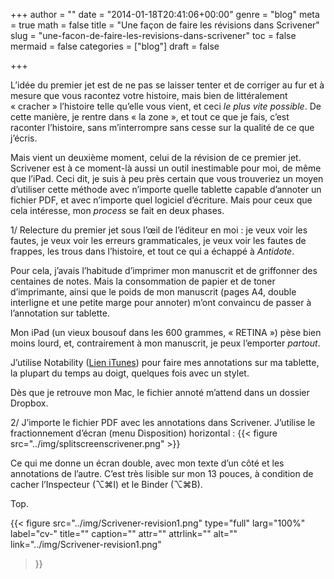 +++
author = ""
date = "2014-01-18T20:41:06+00:00"
genre = "blog"
meta = true
math = false
title = "Une façon de faire les révisions dans Scrivener"
slug = "une-facon-de-faire-les-revisions-dans-scrivener"
toc = false
mermaid = false
categories = ["blog"]
draft = false

+++

L’idée du premier jet est de ne pas se laisser tenter et de corriger au fur et à mesure que vous racontez votre histoire, mais bien de littéralement « cracher » l’histoire telle qu’elle vous vient, et ceci _le plus vite possible_. De cette manière, je rentre dans « la zone », et tout ce que je fais, c’est raconter l’histoire, sans m’interrompre sans cesse sur la qualité de ce que j’écris.

Mais vient un deuxième moment, celui de la révision de ce premier jet. Scrivener est à ce moment-là aussi un outil inestimable pour moi, de même que l’iPad. Ceci dit, je suis à peu près certain que vous trouveriez un moyen d’utiliser cette méthode avec n’importe quelle tablette capable d’annoter un fichier PDF, et avec n’importe quel logiciel d’écriture. Mais pour ceux que cela intéresse, mon _process_ se fait en deux phases.

1/ Relecture du premier jet sous l’œil de l’éditeur en moi : je veux voir les fautes, je veux voir les erreurs grammaticales, je veux voir les fautes de frappes, les trous dans l’histoire, et tout ce qui a échappé à _Antidote_.

Pour cela, j’avais l’habitude d’imprimer mon manuscrit et de griffonner des centaines de notes. Mais la consommation de papier et de toner d’imprimante, ainsi que le poids de mon manuscrit (pages A4, double interligne et une petite marge pour annoter) m’ont convaincu de passer à l’annotation sur tablette.
  
Mon iPad (un vieux bousouf dans les 600 grammes, « RETINA ») pèse bien moins lourd, et, contrairement à mon manuscrit, je peux l’emporter _partout_.
  
J’utilise Notability ([Lien iTunes](https://itunes.apple.com/us/app/notability/id360593530?mt=8)) pour faire mes annotations sur ma tablette, la plupart du temps au doigt, quelques fois avec un stylet.
  
Dès que je retrouve mon Mac, le fichier annoté m’attend dans un dossier Dropbox.

2/ J’importe le fichier PDF avec les annotations dans Scrivener. J’utilise le fractionnement d’écran (menu Disposition) horizontal :
{{< figure src="../img/splitscreenscrivener.png" >}}  

Ce qui me donne un écran double, avec mon texte d’un côté et les annotations de l’autre. C’est très lisible sur mon 13 pouces, à condition de cacher l’Inspecteur (⌥⌘I) et le Binder (⌥⌘B).
  
Top.

{{< figure
  src="../img/Scrivener-revision1.png"
  type="full"
  larg="100%"
  label="cv-"
  title=""
  caption=""
  attr=""
  attrlink=""
  alt=""
  link="../img/Scrivener-revision1.png"
 >}}